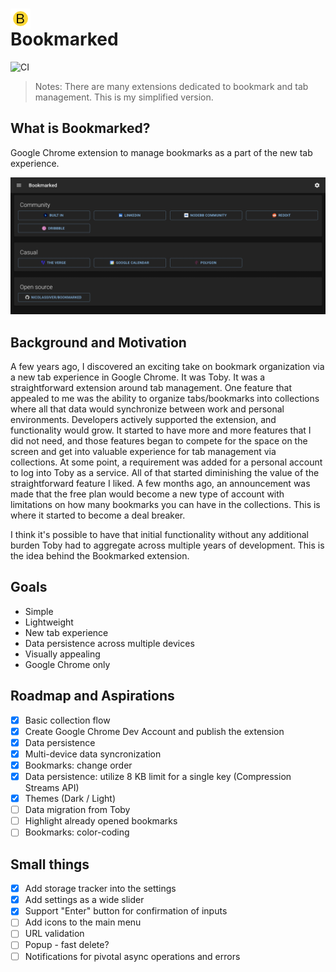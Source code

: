 # <img src='./public/icon32.png' height='32' alt='Bookmarked Icon' style="display: flex;align-items: center;"/> Bookmarked

![CI](https://github.com/NicolasSiver/bookmarked/actions/workflows/nodejs-test.yml/badge.svg?branch=main)

> Notes: There are many extensions dedicated to bookmark and tab management. This is my simplified version.

## What is Bookmarked?

Google Chrome extension to manage bookmarks as a part of the new tab experience.

![Screenshot](screenshot.png)

## Background and Motivation

A few years ago, I discovered an exciting take on bookmark organization via a new tab experience in Google Chrome. It was Toby. It was a straightforward extension around tab management. One feature that appealed to me was the ability to organize tabs/bookmarks into collections where all that data would synchronize between work and personal environments. Developers actively supported the extension, and functionality would grow. It started to have more and more features that I did not need, and those features began to compete for the space on the screen and get into valuable experience for tab management via collections. At some point, a requirement was added for a personal account to log into Toby as a service. All of that started diminishing the value of the straightforward feature I liked. A few months ago, an announcement was made that the free plan would become a new type of account with limitations on how many bookmarks you can have in the collections. This is where it started to become a deal breaker.

I think it's possible to have that initial functionality without any additional burden Toby had to aggregate across multiple years of development. This is the idea behind the Bookmarked extension.

## Goals

- Simple
- Lightweight
- New tab experience
- Data persistence across multiple devices
- Visually appealing
- Google Chrome only

## Roadmap and Aspirations

- [x] Basic collection flow
- [x] Create Google Chrome Dev Account and publish the extension
- [x] Data persistence
- [x] Multi-device data syncronization
- [x] Bookmarks: change order
- [x] Data persistence: utilize 8 KB limit for a single key (Compression Streams API)
- [x] Themes (Dark / Light)
- [ ] Data migration from Toby
- [ ] Highlight already opened bookmarks
- [ ] Bookmarks: color-coding

## Small things

- [x] Add storage tracker into the settings
- [x] Add settings as a wide slider
- [x] Support "Enter" button for confirmation of inputs
- [ ] Add icons to the main menu
- [ ] URL validation
- [ ] Popup - fast delete?
- [ ] Notifications for pivotal async operations and errors
